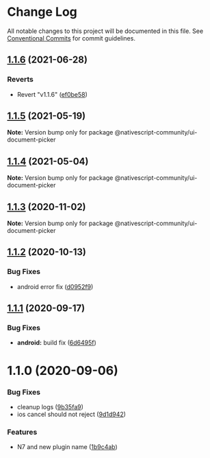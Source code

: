 # Change Log

All notable changes to this project will be documented in this file.
See [Conventional Commits](https://conventionalcommits.org) for commit guidelines.

## [1.1.6](https://github.com/nativescript-community/ui-document-picker/compare/v1.1.5...v1.1.6) (2021-06-28)


### Reverts

* Revert "v1.1.6" ([ef0be58](https://github.com/nativescript-community/ui-document-picker/commit/ef0be58589aa75a6be4a85b2837b6f968c341b08))





## [1.1.5](https://github.com/nativescript-community/ui-document-picker/compare/v1.1.4...v1.1.5) (2021-05-19)

**Note:** Version bump only for package @nativescript-community/ui-document-picker





## [1.1.4](https://github.com/nativescript-community/ui-document-picker/compare/v1.1.3...v1.1.4) (2021-05-04)

**Note:** Version bump only for package @nativescript-community/ui-document-picker





## [1.1.3](https://github.com/nativescript-community/ui-document-picker/compare/v1.1.2...v1.1.3) (2020-11-02)

**Note:** Version bump only for package @nativescript-community/ui-document-picker





## [1.1.2](https://github.com/nativescript-community/ui-document-picker/compare/v1.1.1...v1.1.2) (2020-10-13)


### Bug Fixes

* android error fix ([d0952f9](https://github.com/nativescript-community/ui-document-picker/commit/d0952f9f73a65e5500a598d0d1374e7020485120))





## [1.1.1](https://github.com/nativescript-community/ui-document-picker/compare/v1.1.0...v1.1.1) (2020-09-17)


### Bug Fixes

* **android:** build fix ([6d6495f](https://github.com/nativescript-community/ui-document-picker/commit/6d6495f8cbbd81f55773d74aae0fa0da0480dc21))





# 1.1.0 (2020-09-06)


### Bug Fixes

* cleanup logs ([9b35fa9](https://github.com/nativescript-community/ui-document-picker/commit/9b35fa97f115852ea53b554e8fec32489dcee2d7))
* ios cancel should not reject ([9d1d942](https://github.com/nativescript-community/ui-document-picker/commit/9d1d942a0fcfa51c031142df5b487bdb4ef6e57c))


### Features

* N7 and new plugin name ([1b9c4ab](https://github.com/nativescript-community/ui-document-picker/commit/1b9c4abf4eb1c64c8cee565f7a4ae08319718e3a))
